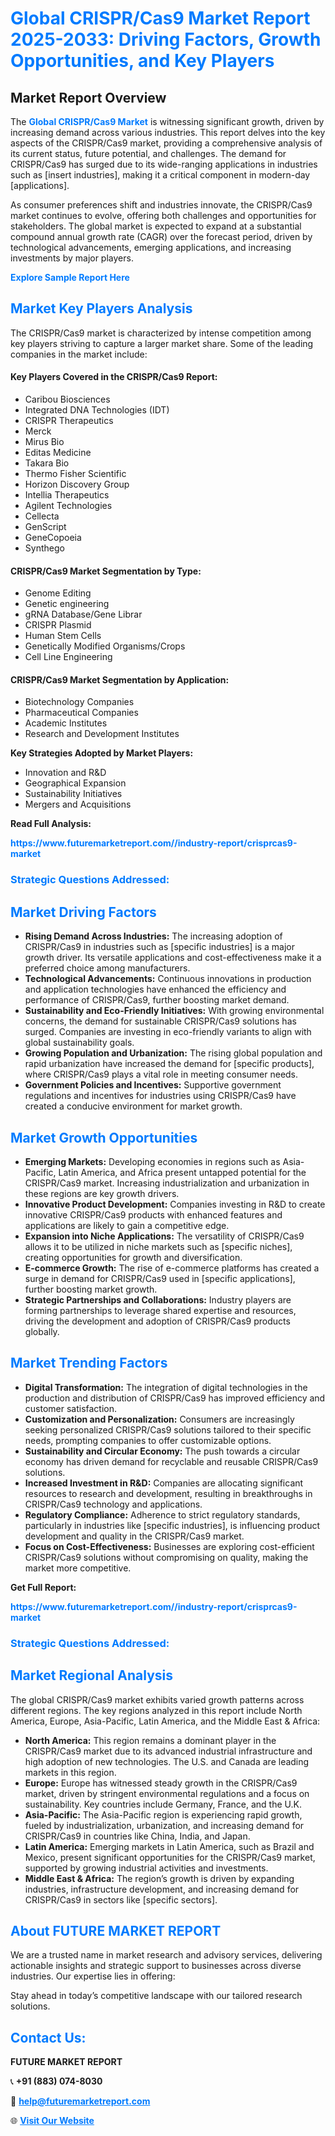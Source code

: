 <h1 style="color: #007BFF;">Global CRISPR/Cas9 Market Report 2025-2033: Driving Factors, Growth Opportunities, and Key Players</h1>

<section id="overview">
<h2>Market Report Overview</h2>
<p>The <a href="https://www.futuremarketreport.com//industry-report/crisprcas9-market" style="color: #007BFF; text-decoration: none;"><strong>Global CRISPR/Cas9 Market</strong></a> is witnessing significant growth, driven by increasing demand across various industries. This report delves into the key aspects of the CRISPR/Cas9 market, providing a comprehensive analysis of its current status, future potential, and challenges. The demand for CRISPR/Cas9 has surged due to its wide-ranging applications in industries such as [insert industries], making it a critical component in modern-day [applications].</p>
<p>As consumer preferences shift and industries innovate, the CRISPR/Cas9 market continues to evolve, offering both challenges and opportunities for stakeholders. The global market is expected to expand at a substantial compound annual growth rate (CAGR) over the forecast period, driven by technological advancements, emerging applications, and increasing investments by major players.</p>
</section>

<section id="overview">
<p><a href="https://www.futuremarketreport.com//request-sample/reportId=45648" style="color: #007BFF; text-decoration: none;"><strong>Explore Sample Report Here</strong></a></p>
</section>

<section id="key-players">
<h2 style="color: #007BFF;">Market Key Players Analysis</h2>
<p>The CRISPR/Cas9 market is characterized by intense competition among key players striving to capture a larger market share. Some of the leading companies in the market include:</p>
<h4>Key Players Covered in the CRISPR/Cas9 Report:</h4>
<ul><li>Caribou Biosciences</li><li>Integrated DNA Technologies (IDT)</li><li>CRISPR Therapeutics</li><li>Merck</li><li>Mirus Bio</li><li>Editas Medicine</li><li>Takara Bio</li><li>Thermo Fisher Scientific</li><li>Horizon Discovery Group</li><li>Intellia Therapeutics</li><li>Agilent Technologies</li><li>Cellecta</li><li>GenScript</li><li>GeneCopoeia</li><li>Synthego</li></ul>
<h4>CRISPR/Cas9 Market Segmentation by Type:</h4>
<ul><li>Genome Editing</li><li>Genetic engineering</li><li>gRNA Database/Gene Librar</li><li>CRISPR Plasmid</li><li>Human Stem Cells</li><li>Genetically Modified Organisms/Crops</li><li>Cell Line Engineering</li></ul>

<h4>CRISPR/Cas9 Market Segmentation by Application:</h4>
<ul><li>Biotechnology Companies</li><li>Pharmaceutical Companies</li><li>Academic Institutes</li><li>Research and Development Institutes</li></ul>
<p><strong>Key Strategies Adopted by Market Players:</strong></p>
<ul>
<li>Innovation and R&D</li>
<li>Geographical Expansion</li>
<li>Sustainability Initiatives</li>
<li>Mergers and Acquisitions</li>
</ul>
</section>

<section>
<p><strong>Read Full Analysis: </strong></p><a href="https://www.futuremarketreport.com//industry-report/crisprcas9-market" style="color: #007BFF; text-decoration: none;"><strong>https://www.futuremarketreport.com//industry-report/crisprcas9-market</strong></a>
<h3 style="color: #007BFF;">Strategic Questions Addressed:</h3>
</section>

<section id="driving-factors">
<h2 style="color: #007BFF;">Market Driving Factors</h2>
<ul>
<li><strong>Rising Demand Across Industries:</strong> The increasing adoption of CRISPR/Cas9 in industries such as [specific industries] is a major growth driver. Its versatile applications and cost-effectiveness make it a preferred choice among manufacturers.</li>
<li><strong>Technological Advancements:</strong> Continuous innovations in production and application technologies have enhanced the efficiency and performance of CRISPR/Cas9, further boosting market demand.</li>
<li><strong>Sustainability and Eco-Friendly Initiatives:</strong> With growing environmental concerns, the demand for sustainable CRISPR/Cas9 solutions has surged. Companies are investing in eco-friendly variants to align with global sustainability goals.</li>
<li><strong>Growing Population and Urbanization:</strong> The rising global population and rapid urbanization have increased the demand for [specific products], where CRISPR/Cas9 plays a vital role in meeting consumer needs.</li>
<li><strong>Government Policies and Incentives:</strong> Supportive government regulations and incentives for industries using CRISPR/Cas9 have created a conducive environment for market growth.</li>
</ul>
</section>

<section id="growth-opportunities">
<h2 style="color: #007BFF;">Market Growth Opportunities</h2>
<ul>
<li><strong>Emerging Markets:</strong> Developing economies in regions such as Asia-Pacific, Latin America, and Africa present untapped potential for the CRISPR/Cas9 market. Increasing industrialization and urbanization in these regions are key growth drivers.</li>
<li><strong>Innovative Product Development:</strong> Companies investing in R&D to create innovative CRISPR/Cas9 products with enhanced features and applications are likely to gain a competitive edge.</li>
<li><strong>Expansion into Niche Applications:</strong> The versatility of CRISPR/Cas9 allows it to be utilized in niche markets such as [specific niches], creating opportunities for growth and diversification.</li>
<li><strong>E-commerce Growth:</strong> The rise of e-commerce platforms has created a surge in demand for CRISPR/Cas9 used in [specific applications], further boosting market growth.</li>
<li><strong>Strategic Partnerships and Collaborations:</strong> Industry players are forming partnerships to leverage shared expertise and resources, driving the development and adoption of CRISPR/Cas9 products globally.</li>
</ul>
</section>

<section id="trending-factors">
<h2 style="color: #007BFF;">Market Trending Factors</h2>
<ul>
<li><strong>Digital Transformation:</strong> The integration of digital technologies in the production and distribution of CRISPR/Cas9 has improved efficiency and customer satisfaction.</li>
<li><strong>Customization and Personalization:</strong> Consumers are increasingly seeking personalized CRISPR/Cas9 solutions tailored to their specific needs, prompting companies to offer customizable options.</li>
<li><strong>Sustainability and Circular Economy:</strong> The push towards a circular economy has driven demand for recyclable and reusable CRISPR/Cas9 solutions.</li>
<li><strong>Increased Investment in R&D:</strong> Companies are allocating significant resources to research and development, resulting in breakthroughs in CRISPR/Cas9 technology and applications.</li>
<li><strong>Regulatory Compliance:</strong> Adherence to strict regulatory standards, particularly in industries like [specific industries], is influencing product development and quality in the CRISPR/Cas9 market.</li>
<li><strong>Focus on Cost-Effectiveness:</strong> Businesses are exploring cost-efficient CRISPR/Cas9 solutions without compromising on quality, making the market more competitive.</li>
</ul>
</section>

<section>
<p><strong>Get Full Report: </strong></p><a href="https://www.futuremarketreport.com//industry-report/crisprcas9-market" style="color: #007BFF; text-decoration: none;"><strong>https://www.futuremarketreport.com//industry-report/crisprcas9-market</strong></a>
<h3 style="color: #007BFF;">Strategic Questions Addressed:</h3>
</section>


<section id="regional-analysis">
<h2 style="color: #007BFF;">Market Regional Analysis</h2>
<p>The global CRISPR/Cas9 market exhibits varied growth patterns across different regions. The key regions analyzed in this report include North America, Europe, Asia-Pacific, Latin America, and the Middle East & Africa:</p>
<ul>
<li><strong>North America:</strong> This region remains a dominant player in the CRISPR/Cas9 market due to its advanced industrial infrastructure and high adoption of new technologies. The U.S. and Canada are leading markets in this region.</li>
<li><strong>Europe:</strong> Europe has witnessed steady growth in the CRISPR/Cas9 market, driven by stringent environmental regulations and a focus on sustainability. Key countries include Germany, France, and the U.K.</li>
<li><strong>Asia-Pacific:</strong> The Asia-Pacific region is experiencing rapid growth, fueled by industrialization, urbanization, and increasing demand for CRISPR/Cas9 in countries like China, India, and Japan.</li>
<li><strong>Latin America:</strong> Emerging markets in Latin America, such as Brazil and Mexico, present significant opportunities for the CRISPR/Cas9 market, supported by growing industrial activities and investments.</li>
<li><strong>Middle East & Africa:</strong> The region’s growth is driven by expanding industries, infrastructure development, and increasing demand for CRISPR/Cas9 in sectors like [specific sectors].</li>
</ul>
</section>

<footer>
<h2 style="color: #007BFF;">About FUTURE MARKET REPORT</h2>
<p>We are a trusted name in market research and advisory services, delivering actionable insights and strategic support to businesses across diverse industries. Our expertise lies in offering:</p>

<p>Stay ahead in today’s competitive landscape with our tailored research solutions.</p>

<h2 style="color: #007BFF;">Contact Us:</h2>
<p><strong>FUTURE MARKET REPORT</strong></p>
<p>📞 <strong>+91 (883) 074-8030</strong></p>
<p>📧 <strong><a href="mailto:help@futuremarketreport.com" style="color: #007BFF;">help@futuremarketreport.com</a></strong></p>
<p>🌐 <strong><a href="https://www.futuremarketreport.com/" style="color: #007BFF;">Visit Our Website</a></strong></p>
</footer>